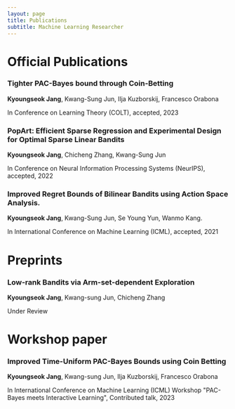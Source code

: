 ```yaml
---
layout: page
title: Publications
subtitle: Machine Learning Researcher
---
```


# Official Publications
### Tighter PAC-Bayes bound through Coin-Betting

**Kyoungseok Jang**, Kwang-Sung Jun, Ilja Kuzborskij, Francesco Orabona

In Conference on Learning Theory (COLT), accepted, 2023



### PopArt: Efficient Sparse Regression and Experimental Design for Optimal Sparse Linear Bandits

**Kyoungseok Jang**, Chicheng Zhang, Kwang-Sung Jun

In Conference on Neural Information Processing Systems (NeurIPS), accepted, 2022



### Improved Regret Bounds of Bilinear Bandits using Action Space Analysis.

**Kyoungseok Jang**, Kwang-Sung Jun, Se Young Yun, Wanmo Kang.

In International Conference on Machine Learning (ICML), accepted, 2021





# Preprints

### Low-rank Bandits via Arm-set-dependent Exploration

**Kyoungseok Jang**, Kwang-sung Jun, Chicheng Zhang

Under Review





# Workshop paper

### Improved Time-Uniform PAC-Bayes Bounds using Coin Betting

**Kyoungseok Jang**, Kwang-sung Jun, Ilja Kuzborskij, Francesco Orabona

In International Conference on Machine Learning (ICML) Workshop "PAC-Bayes meets Interactive Learning", Contributed talk, 2023
